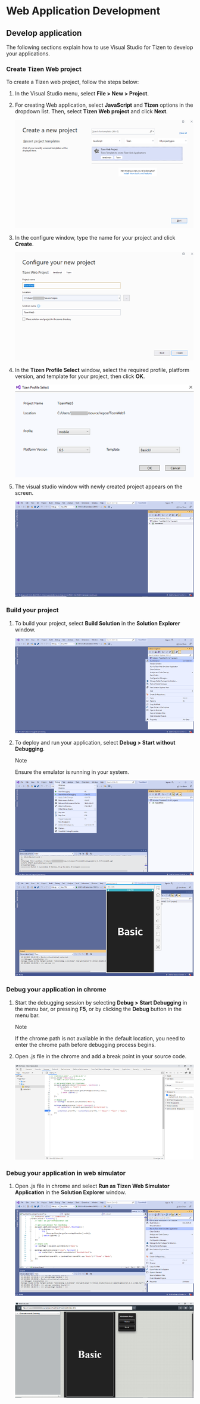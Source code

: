 # Web Application Development


## Develop application

The following sections explain how to use Visual Studio for Tizen to develop your applications.


### Create Tizen Web project

To create a Tizen web project, follow the steps below:

1. In the Visual Studio menu, select **File &gt; New &gt; Project**.

2. For creating Web application, select **JavaScript** and **Tizen** options in the dropdown list. Then, select **Tizen Web project** and click **Next**.

   ![Create Tizen project](media/web_create_project.PNG)

3. In the configure window, type the name for your project and click **Create**.

   ![Configure project](media/web_configure_project.PNG)

4. In the **Tizen Profile Select** window, select the required profile, platform version, and template for your project, then click **OK**.

   ![Version selection](media/web_version_selection.PNG)

5. The visual studio window with newly created project appears on the screen.

   ![Visual Studio screen](media/web_vs_screen.PNG)


### Build your project

1. To build your project, select **Build Solution** in the **Solution Explorer** window.

   ![Build project](media/web_build_project.PNG)

2. To deploy and run your application, select **Debug &gt; Start without Debugging**.

   > [!NOTE]
   > Ensure the emulator is running in your system.

   ![Run application](media/web_run_application1.PNG)

   ![Application](media/web_run_application2.PNG)


### Debug your application in chrome

1. Start the debugging session by selecting **Debug &gt; Start Debugging** in the menu bar, or pressing **F5**, or by clicking the **Debug** button in the menu bar.

   > [!NOTE]
   > If the chrome path is not available in the default location, you need to enter the chrome path before debugging process begins.

2. Open .js file in the chrome and add a break point in your source code.

   ![Add break point](media/web_debug_application.PNG)


### Debug your application in web simulator

1. Open .js file in chrome and select **Run as Tizen Web Simulator Application** in the **Solution Explorer** window.

   ![Debug in simulator](media/web_debug_simulator1.PNG)

   ![Debug in simulator](media/web_debug_simulator2.PNG)
